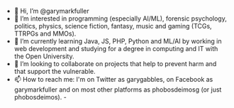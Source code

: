- 👋 Hi, I’m @garymarkfuller
- 👀 I’m interested in programming (especially AI/ML), forensic psychology, politics, physics, science fiction, fantasy, music and gaming (TCGs, TTRPGs and MMOs).
- 🌱 I’m currently learning Java, JS, PHP, Python and ML/AI by working in web development and studying for a degree in computing and IT with the Open University.
- 💞️ I’m looking to collaborate on projects that help to prevent harm and that support the vulnerable.
- 📫 How to reach me: I'm on Twitter as garygabbles, on Facebook as garymarkfuller and on most other platforms as phobosdeimosg (or just phobosdeimos). - 

<!---
garymarkfuller/garymarkfuller is a ✨ special ✨ repository because its `README.md` (this file) appears on your GitHub profile.
You can click the Preview link to take a look at your changes.
--->
